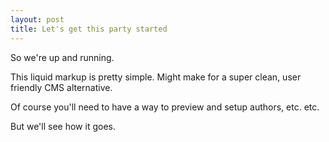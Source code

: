 ```yaml
---
layout: post
title: Let's get this party started
---
```


So we're up and running. 

This liquid markup is pretty simple. Might make for a super clean, user friendly CMS alternative.

Of course you'll need to have a way to preview and setup authors, etc. etc. 

But we'll see how it goes.


